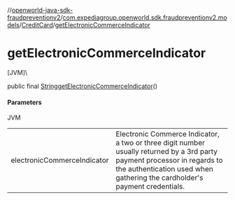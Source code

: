 //[openworld-java-sdk-fraudpreventionv2](../../../index.md)/[com.expediagroup.openworld.sdk.fraudpreventionv2.models](../index.md)/[CreditCard](index.md)/[getElectronicCommerceIndicator](get-electronic-commerce-indicator.md)

# getElectronicCommerceIndicator

[JVM]\

public final [String](https://docs.oracle.com/javase/8/docs/api/java/lang/String.html)[getElectronicCommerceIndicator](get-electronic-commerce-indicator.md)()

#### Parameters

JVM

| | |
|---|---|
| electronicCommerceIndicator | Electronic Commerce Indicator, a two or three digit number usually returned by a 3rd party payment processor in regards to the authentication used when gathering the cardholder's payment credentials. |
